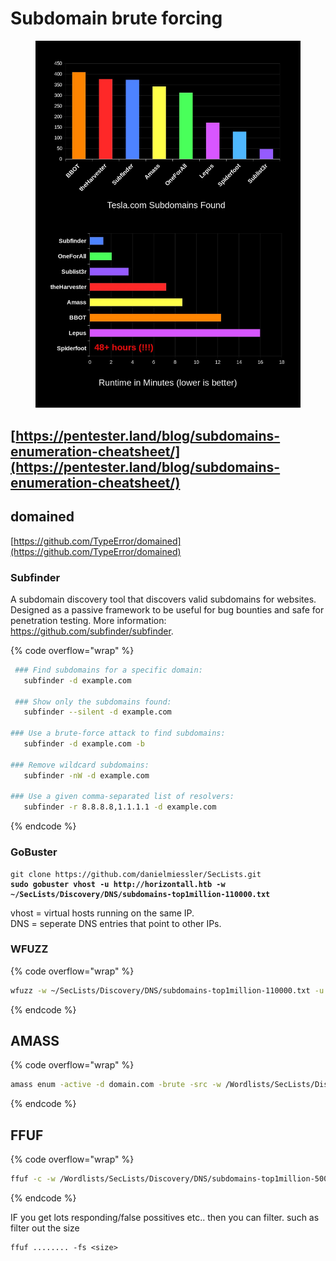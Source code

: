 # Subdomain brute forcing

<figure><img src="../.gitbook/assets/Fou_zZuWIAAqH4-.jfif" alt=""><figcaption></figcaption></figure>

## [https://pentester.land/blog/subdomains-enumeration-cheatsheet/](https://pentester.land/blog/subdomains-enumeration-cheatsheet/)



## domained

[https://github.com/TypeError/domained](https://github.com/TypeError/domained)

### Subfinder

A subdomain discovery tool that discovers valid subdomains for websites. Designed as a passive framework to be useful for bug bounties and safe for penetration testing. More information: https://github.com/subfinder/subfinder.

{% code overflow="wrap" %}
```bash
 ### Find subdomains for a specific domain:
   subfinder -d example.com

 ### Show only the subdomains found:
   subfinder --silent -d example.com

### Use a brute-force attack to find subdomains:
   subfinder -d example.com -b

### Remove wildcard subdomains:
   subfinder -nW -d example.com

### Use a given comma-separated list of resolvers:
   subfinder -r 8.8.8.8,1.1.1.1 -d example.com
```
{% endcode %}

### GoBuster

<pre class="language-bash" data-overflow="wrap"><code class="lang-bash">git clone https://github.com/danielmiessler/SecLists.git
<strong>sudo gobuster vhost -u http://horizontall.htb -w ~/SecLists/Discovery/DNS/subdomains-top1million-110000.txt
</strong></code></pre>

vhost = virtual hosts running on the same IP. \
DNS = seperate DNS entries that point to other IPs.&#x20;

### WFUZZ

{% code overflow="wrap" %}
```bash
wfuzz -w ~/SecLists/Discovery/DNS/subdomains-top1million-110000.txt -u http://shibboleth.htb/ -v -c -H "Host:FUZZ.shibboleth.htb" --hw 26
```
{% endcode %}

## AMASS

{% code overflow="wrap" %}
```bash
amass enum -active -d domain.com -brute -src -w /Wordlists/SecLists/Discovery/DNS/deepmagic.com-prefixes-top500.txt -src -ip -dir amass4owasp -o amass.domain.com.out
```
{% endcode %}

## FFUF

{% code overflow="wrap" %}
```bash
ffuf -c -w /Wordlists/SecLists/Discovery/DNS/subdomains-top1million-5000.txt -u http://thetoppers.htb -H "HOST:FUZZ.thetoppers.htb"
```
{% endcode %}

IF you get lots responding/false possitives etc.. then you can filter. such as filter out the size

```
ffuf ........ -fs <size>
```
